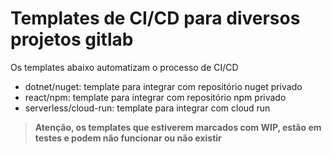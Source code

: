 # Templates de CI/CD para diversos projetos gitlab
Os templates abaixo automatizam o processo de CI/CD
- dotnet/nuget: template para integrar com repositório nuget privado
- react/npm: template para integrar com repositório npm privado
- serverless/cloud-run: template para integrar com cloud run

> **Atenção, os templates que estiverem marcados com WIP, estão em testes e podem não funcionar ou não existir**
